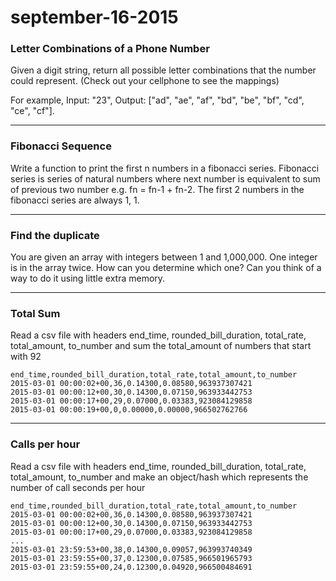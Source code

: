 # september-16-2015


### Letter Combinations of a Phone Number

Given a digit string, return all possible letter combinations that the number could represent. (Check out your cellphone to see the mappings) 

For example, Input: "23", Output: ["ad", "ae", "af", "bd", "be", "bf", "cd", "ce", "cf"].

----

### Fibonacci Sequence

Write a function to print the first n numbers in a fibonacci series. Fibonacci series is series of natural numbers where next number is equivalent to sum of previous two number e.g. fn = fn-1 + fn-2. 
The first 2 numbers in the fibonacci series are always  1, 1.

---
### Find the duplicate

You are given an array with integers between 1 and 1,000,000. One integer is in the array twice. How can you determine which one? Can you think of a way to do it using little extra memory.

---
### Total Sum
Read a csv file with headers end_time, rounded_bill_duration, total_rate, total_amount, to_number and sum the total_amount of numbers that start with 92 
```
end_time,rounded_bill_duration,total_rate,total_amount,to_number
2015-03-01 00:00:02+00,36,0.14300,0.08580,963937307421
2015-03-01 00:00:12+00,30,0.14300,0.07150,963933442753
2015-03-01 00:00:17+00,29,0.07000,0.03383,923084129858
2015-03-01 00:00:19+00,0,0.00000,0.00000,966502762766
```

---
### Calls per hour
Read a csv file with headers end_time, rounded_bill_duration, total_rate, total_amount, to_number and make an object/hash which represents the number of call seconds per hour
```
end_time,rounded_bill_duration,total_rate,total_amount,to_number
2015-03-01 00:00:02+00,36,0.14300,0.08580,963937307421
2015-03-01 00:00:12+00,30,0.14300,0.07150,963933442753
2015-03-01 00:00:17+00,29,0.07000,0.03383,923084129858
...
2015-03-01 23:59:53+00,38,0.14300,0.09057,963993740349
2015-03-01 23:59:55+00,37,0.12300,0.07585,966501965793
2015-03-01 23:59:55+00,24,0.12300,0.04920,966500484691
```



